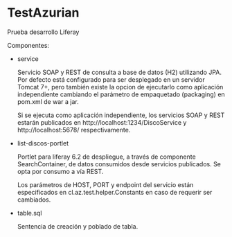 # TestAzurian
Prueba desarrollo Liferay

Componentes:
- service

  Servicio SOAP y REST de consulta a base de datos (H2) utilizando JPA.
  Por defecto está configurado para ser desplegado en un servidor Tomcat 7+, pero también existe la opcion de ejecutarlo como aplicación independiente cambiando el parámetro de empaquetado (packaging) en pom.xml de war a jar.
  
  Si se ejecuta como aplicación independiente, los servicios SOAP y REST estarán publicados en http://localhost:1234/DiscoService y http://localhost:5678/ respectivamente.
  
- list-discos-portlet

  Portlet para liferay 6.2 de despliegue, a través de componente SearchContainer, de datos consumidos desde servicios publicados.
  Se opta por consumo a vía REST.
  
  Los parámetros de HOST, PORT y endpoint del servicio están especificados en cl.az.test.helper.Constants en caso de requerir ser cambiados.
  
- table.sql

  Sentencia de creación y poblado de tabla.
